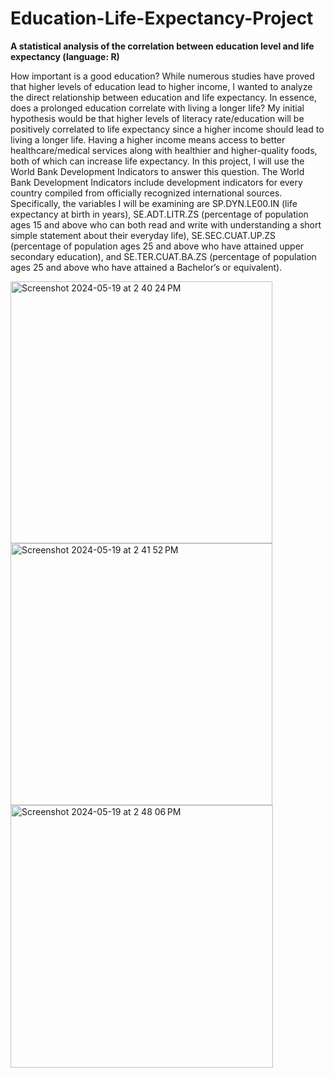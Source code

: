 # Education-Life-Expectancy-Project
**A statistical analysis of the correlation between education level and life expectancy (language: R)**

How important is a good education? While numerous studies have proved that higher levels of education lead to higher income, I wanted to analyze the direct relationship between education and life expectancy. In essence, does a prolonged education correlate with living a longer life? My initial hypothesis would be that higher levels of literacy rate/education will be positively correlated to life expectancy since a higher income should lead to living a longer life. Having a higher income means access to better healthcare/medical services along with healthier and higher-quality foods, both of which can increase life expectancy. In this project, I will use the World Bank Development Indicators to answer this question. The World Bank Development Indicators include development indicators for every country compiled from officially recognized international sources. Specifically, the variables I will be examining are SP.DYN.LE00.IN (life expectancy at birth in years), SE.ADT.LITR.ZS (percentage of population ages 15 and above who can both read and write with understanding a short simple statement about their everyday life), SE.SEC.CUAT.UP.ZS (percentage of population ages 25 and above who have attained upper secondary education), and SE.TER.CUAT.BA.ZS (percentage of population ages 25 and above who have attained a Bachelor’s or equivalent).

<img width="419" alt="Screenshot 2024-05-19 at 2 40 24 PM" src="https://github.com/Brian25Git/Education-Life-Expectancy-Project/assets/109079456/0a5ed7c4-1d8c-42e4-aaa7-e517fa16608c">
<img width="419" alt="Screenshot 2024-05-19 at 2 41 52 PM" src="https://github.com/Brian25Git/Education-Life-Expectancy-Project/assets/109079456/4261e687-d953-421c-ba8b-922b7dc3c767">
<img width="420" alt="Screenshot 2024-05-19 at 2 48 06 PM" src="https://github.com/Brian25Git/Education-Life-Expectancy-Project/assets/109079456/590801db-ee1b-488f-aee8-417af832a11b">
